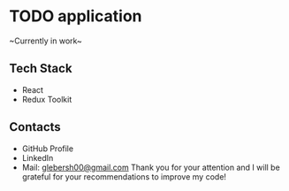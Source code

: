 # TODO application

~Currently in work~

## Tech Stack
* React
* Redux Toolkit


## Contacts
* GitHub Profile
* LinkedIn
* Mail: glebersh00@gmail.com
Thank you for your attention and I will be grateful for your recommendations to improve my code!
